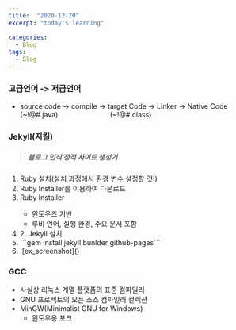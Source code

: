 ```yaml
---
title:  "2020-12-20"
excerpt: "today's learning"

categories:
  - Blog
tags:
  - Blog
---
```


### 고급언어 -> 저급언어
* source code   -> compile  -> target Code  -> Linker -> Native Code  
   (~!@#.java)&ensp;&ensp;&emsp;&emsp;&emsp;&emsp;&emsp;&emsp;&ensp;(~!@#.class)


  
### Jekyll(지킬)
> ##### 블로그 인식 정적 사이트 생성기
  <ol> 
    <li>Ruby 설치(설치 과정에서 환경 변수 설정할 것!)</li>
    <li>Ruby Installer를 이용하여 다운로드</li>
    <li> Ruby Installer</li> 
      <ul>
        <li>윈도우즈 기반</li> 
        <li>루비 언어, 실행 환경, 주요 문서 포함</li>
      </ul>
  <li>2. Jekyll 설치</li>
  <li>```gem install jekyll bunlder github-pages```</li>
  <li>![ex_screenshot]()</li>
  </ol>
  
  
  

### GCC
* 사실상 리눅스 계열 플랫폼의 표준 컴파일러
* GNU 프로젝트의 오픈 소스 컴파일러 컬렉션
* MinGW(Minimalist GNU for Windows)  
  * 윈도우용 포크
